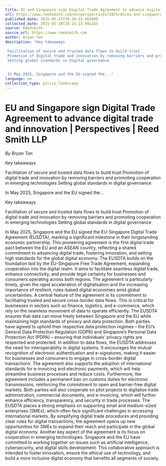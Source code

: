 ```yaml
---
title: EU and Singapore sign Digital Trade Agreement to advance digital trade and innovation | Perspectives | Reed Smith LLP
url: https://www.reedsmith.com/en/perspectives/2025/05/eu-and-singapore-sign-digital-trade-agreement
published_date: 2025-05-25T20:30:12.462000
collected_date: 2025-05-28T20:15:13.981255
source: Reedsmith
source_url: https://www.reedsmith.com
author: Bryan Tan
description: "Key takeaways 
 
 Facilitation of secure and trusted data flows to build trust 
 Promotion of digital trade and innovation by removing barriers and promoting cooperation in emerging technologies 
 Setting global standards in digital governance 
 
 
 In May 2025, Singapore and the EU signed the..."
language: en
collection_type: policy_landscape
---
```


# EU and Singapore sign Digital Trade Agreement to advance digital trade and innovation | Perspectives | Reed Smith LLP

*By Bryan Tan*

Key takeaways 
 
 Facilitation of secure and trusted data flows to build trust 
 Promotion of digital trade and innovation by removing barriers and promoting cooperation in emerging technologies 
 Setting global standards in digital governance 
 
 
 In May 2025, Singapore and the EU signed the...

Key takeaways 
 
 Facilitation of secure and trusted data flows to build trust 
 Promotion of digital trade and innovation by removing barriers and promoting cooperation in emerging technologies 
 Setting global standards in digital governance

In May 2025, Singapore and the EU signed the EU-Singapore Digital Trade Agreement (EUSDTA), marking a significant milestone in their longstanding economic partnership. This pioneering agreement is the first digital trade pact between the EU and an ASEAN country, reflecting a shared commitment to advancing digital trade, fostering innovation, and setting high standards for the global digital economy. The EUSDTA builds on the foundation laid by the EU-Singapore Free Trade Agreement, expanding cooperation into the digital realm. It aims to facilitate seamless digital trade, enhance connectivity, and provide legal certainty for businesses and consumers operating across both regions. The agreement is particularly timely, given the rapid acceleration of digitalisation and the increasing importance of resilient, rules-based digital economies amid global uncertainties. 
 A central feature of the agreement is its commitment to facilitating trusted and secure cross-border data flows. This is critical for businesses in sectors such as finance, logistics, and e-commerce, which rely on the seamless movement of data to operate efficiently. The EUSDTA ensures that data can move freely between Singapore and the EU while maintaining high standards of privacy and data protection. Both parties have agreed to uphold their respective data protection regimes – the EU’s General Data Protection Regulation (GDPR) and Singapore’s Personal Data Protection Act (PDPA) – ensuring that individuals’ privacy rights are respected and protected. 
 In addition to data flows, the EUSDTA addresses the need for interoperability in digital systems. It encourages the mutual recognition of electronic authentication and e-signatures, making it easier for businesses and consumers to engage in cross-border digital transactions. The agreement also supports the adoption of international standards for e-invoicing and electronic payments, which will help streamline business processes and reduce costs. 
 Furthermore, the agreement includes a permanent ban on customs duties for electronic transmissions, reinforcing the commitment to open and barrier-free digital markets. Both parties will also cooperate on pilot projects to digitalise trade administration, commercial documents, and e-invoicing, which will further enhance efficiency, transparency, and security in trade processes. The EUSDTA places a strong emphasis on supporting small and medium-sized enterprises (SMEs), which often face significant challenges in accessing international markets. By simplifying digital trade procedures and providing clear rules for digital transactions, the agreement opens up new opportunities for SMEs to expand their reach and participate in the global digital economy. 
 Another key aspect of the agreement is its focus on cooperation in emerging technologies. Singapore and the EU have committed to working together on issues such as artificial intelligence, cybersecurity, and digital skills development. This collaborative approach is intended to foster innovation, ensure the ethical use of technology, and build a more inclusive digital economy that benefits all segments of society.